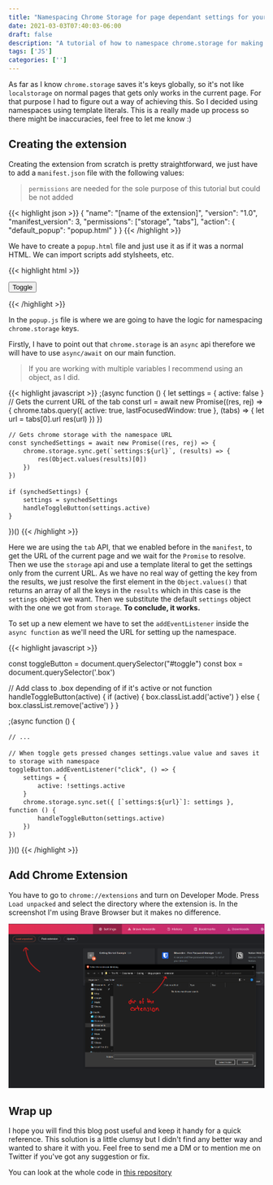```yaml
---
title: "Namespacing Chrome Storage for page dependant settings for your Chrome Extension"
date: 2021-03-03T07:40:03-06:00
draft: false
description: "A tutorial of how to namespace chrome.storage for making it dependant on the current page"
tags: ['JS']
categories: ['']
---
```


As far as I know `chrome.storage` saves it's keys globally, so it's not like `localstorage` on normal pages that gets only works in the current page. For that purpose I had to figure out a way of achieving this. So I decided using namespaces using template literals. This is a really made up process so there might be inaccuracies, feel free to let me know :)

## Creating the extension

Creating the extension from scratch is pretty straightforward, we just have to add a `manifest.json` file with the following values: 

> `permissions` are needed for the sole purpose of this tutorial but could be not added

{{< highlight json >}}
{
    "name": "[name of the extension]",
    "version": "1.0",
    "manifest_version": 3,
    "permissions": ["storage", "tabs"],
    "action": {
        "default_popup": "popup.html"
    }
}
{{< /highlight >}}

We have to create a `popup.html` file and just use it as if it  was a normal HTML. We can import scripts add stylsheets, etc. 

{{< highlight html >}}
<div class="container">
    <div class="box "></div>
    <button id="toggle">Toggle</button>
</div>

<script src="popup.js"></script>
{{< /highlight >}}

In the `popup.js` file is where we are going to have the logic for namespacing `chrome.storage` keys.

Firstly, I have to point out that `chrome.storage` is an `async` api therefore we will have to use `async/await` on our main function.

> If you are working with multiple variables I recommend using an object, as I did. 

{{< highlight javascript >}}
;(async function () {
    let settings = {
        active: false
    }
    // Gets the current URL of the tab
    const url = await new Promise((res, rej) => {
        chrome.tabs.query({ active: true, lastFocusedWindow: true }, (tabs) => {
            let url = tabs[0].url
            res(url)
        })
    })

    // Gets chrome storage with the namespace URL
    const synchedSettings = await new Promise((res, rej) => {
        chrome.storage.sync.get(`settings:${url}`, (results) => {
            res(Object.values(results)[0])
        })
    })

    if (synchedSettings) {
        settings = synchedSettings
        handleToggleButton(settings.active)
    }
})()
{{< /highlight >}}

Here we are using the `tab` API, that we enabled before in the `manifest`, to get the URL of the current page and we wait for the `Promise` to resolve. Then we use the `storage` api and use a template literal to get the settings only from the current URL. As we have no real way of getting the key from the results, we just resolve the first element in the `Object.values()` that returns an array of all the keys in the `results` which in this case is the `settings` object we want. Then we substitute the default `settings` object with the one we got from `storage`. **To conclude, it works.**

To set up a new element we have to set the `addEventListener` inside the `async function` as we'll need the URL for setting up the namespace.

{{< highlight javascript >}}

const toggleButton = document.querySelector("#toggle")
const box = document.querySelector('.box')

// Add class to .box depending of if it's active or not
function handleToggleButton(active) {
    if (active) {
        box.classList.add('active')
    } else {
        box.classList.remove('active')
    }
}

;(async function () {

    // ...

    // When toggle gets pressed changes settings.value value and saves it to storage with namespace
    toggleButton.addEventListener("click", () => {
        settings = {
            active: !settings.active
        }
        chrome.storage.sync.set({ [`settings:${url}`]: settings }, function () {
            handleToggleButton(settings.active)
        })
    })
})()
{{< /highlight >}}

## Add Chrome Extension

You have to go to `chrome://extensions` and turn on Developer Mode. Press `Load unpacked` and select the directory where the extension is. In the screenshot I'm using Brave Browser but it makes no difference. 

![image](/images/blog/3.png)

## Wrap up

I hope you will find this blog post useful and keep it handy for a quick reference. This solution is a little clumsy but I didn't find any better way and wanted to share it with you. Feel free to send me a DM or to mention me on Twitter if you've got any suggestion or fix.

You can look at the whole code in [this repository](https://github.com/DatsGabs/namespace-chrome-storage-extension)